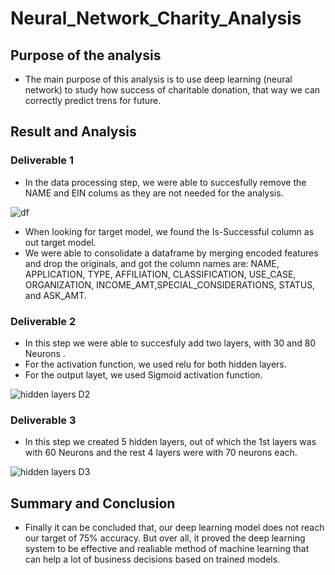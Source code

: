 # Neural_Network_Charity_Analysis
## Purpose of the analysis
- The main purpose of this analysis is to use deep learning (neural network) to study how success of charitable donation, that way we can correctly predict trens for future. 

## Result and Analysis
  ### Deliverable 1

  - In the data processing step, we were able to succesfully remove the NAME and EIN colums as they are not needed for the analysis.

![df](https://user-images.githubusercontent.com/89214854/152468813-82cf65c1-f0d4-438e-aba8-a627600ae2b5.png)


  - When looking for target model, we found the Is-Successful column as out target model.
  - We were able to consolidate a dataframe by merging encoded features and drop the originals, and got the column names are: NAME, APPLICATION, TYPE, AFFILIATION, CLASSIFICATION, USE_CASE, ORGANIZATION, INCOME_AMT,SPECIAL_CONSIDERATIONS, STATUS, and ASK_AMT.

  ### Deliverable 2

  - In this step we were able to succesfuly add two layers, with 30 and 80 Neurons .
  - For the activation function, we used relu for both hidden layers.
  - For the output layet, we used Sigmoid activation function.
  
  ![hidden layers D2](https://user-images.githubusercontent.com/89214854/152468830-db9a8090-dce1-422a-9591-26e51b72ebd1.png)

  
  ### Deliverable 3 

  - In this step we created 5 hidden layers, out of which the 1st layers was with 60 Neurons and the rest 4 layers were with 70 neurons each.

![hidden layers D3](https://user-images.githubusercontent.com/89214854/152468856-a50f858b-5d56-4425-b1c9-15e3f999b1e4.png)



## Summary and Conclusion

- Finally it can be concluded that, our deep learning model does not reach our target of 75% accuracy. But over all, it proved the deep learning system to be effective and realiable method of machine learning that can help a lot of business decisions based on trained models.

